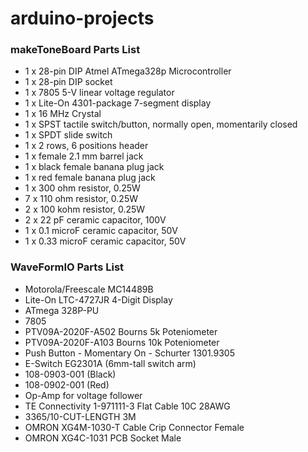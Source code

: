 # arduino-projects

### makeToneBoard Parts List

* 1 x 28-pin DIP Atmel ATmega328p Microcontroller
* 1 x 28-pin DIP socket
* 1 x 7805 5-V linear voltage regulator
* 1 x Lite-On 4301-package 7-segment display
* 1 x 16 MHz Crystal
* 1 x SPST tactile switch/button, normally open, momentarily closed
* 1 x SPDT slide switch
* 1 x 2 rows, 6 positions header
* 1 x female 2.1 mm barrel jack
* 1 x black female banana plug jack
* 1 x red female banana plug jack
* 1 x 300 ohm resistor, 0.25W
* 7 x 110 ohm resistor, 0.25W
* 2 x 100 kohm resistor, 0.25W
* 2 x 22 pF ceramic capacitor, 100V
* 1 x 0.1 microF ceramic capacitor, 50V
* 1 x 0.33 microF ceramic capacitor, 50V

### WaveFormIO Parts List

* Motorola/Freescale MC14489B
* Lite-On LTC-4727JR 4-Digit Display
* ATmega 328P-PU
* 7805
* PTV09A-2020F-A502 Bourns 5k Poteniometer
* PTV09A-2020F-A103 Bourns 10k Poteniometer
* Push Button - Momentary On - Schurter 1301.9305
* E-Switch EG2301A (6mm-tall switch arm)
* 108-0903-001 (Black)
* 108-0902-001 (Red)
* Op-Amp for voltage follower
* TE Connectivity 1-971111-3 Flat Cable 10C 28AWG
* 3365/10-CUT-LENGTH 3M
* OMRON XG4M-1030-T Cable Crip Connector Female
* OMRON XG4C-1031 PCB Socket Male 